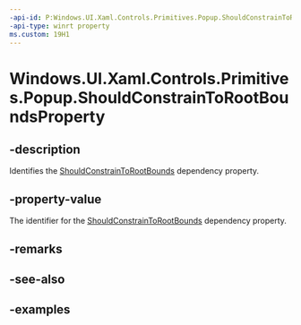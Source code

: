 ```yaml
---
-api-id: P:Windows.UI.Xaml.Controls.Primitives.Popup.ShouldConstrainToRootBoundsProperty
-api-type: winrt property
ms.custom: 19H1
---
```


<!-- Property syntax.
public DependencyProperty ShouldConstrainToRootBoundsProperty { get; }
-->

# Windows.UI.Xaml.Controls.Primitives.Popup.ShouldConstrainToRootBoundsProperty

## -description

Identifies the [ShouldConstrainToRootBounds](popup_shouldconstraintorootbounds.md) dependency property.



## -property-value

The identifier for the [ShouldConstrainToRootBounds](popup_shouldconstraintorootbounds.md) dependency property.

## -remarks

## -see-also

## -examples

